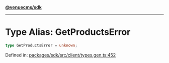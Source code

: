 [**@venuecms/sdk**](../Index.md)

***

# Type Alias: GetProductsError

```ts
type GetProductsError = unknown;
```

Defined in: [packages/sdk/src/client/types.gen.ts:452](https://github.com/venuecms/sdk/blob/9b35c3f75ba3cd0722f50bc82d98f2f4dd56e037/packages/sdk/src/client/types.gen.ts#L452)
